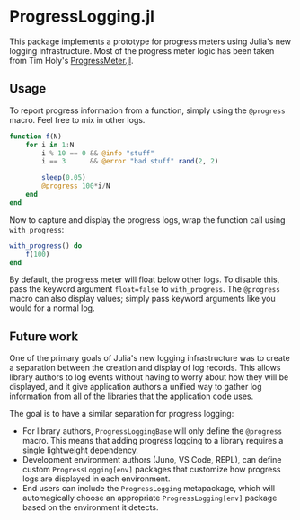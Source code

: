 # ProgressLogging.jl

This package implements a prototype for progress meters using Julia's new logging infrastructure. Most of the progress meter logic has been taken from Tim Holy's [ProgressMeter.jl](https://github.com/timholy/ProgressMeter.jl).

## Usage
To report progress information from a function, simply using the `@progress` macro. Feel free to mix in other logs.
```julia
function f(N)
    for i in 1:N
        i % 10 == 0 && @info "stuff"
        i == 3      && @error "bad stuff" rand(2, 2)

        sleep(0.05)
        @progress 100*i/N
    end
end
```

Now to capture and display the progress logs, wrap the function call using `with_progress`:
```julia
with_progress() do
    f(100)
end
```
By default, the progress meter will float below other logs. To disable this, pass the keyword argument `float=false` to `with_progress`. The `@progress` macro can also display values; simply pass keyword arguments like you would for a normal log.

## Future work
One of the primary goals of Julia's new logging infrastructure was to create a separation between the creation and display of log records. This allows library authors to log events without having to worry about how they will be displayed, and it give application authors a unified way to gather log information from all of the libraries that the application code uses.

The goal is to have a similar separation for progress logging:
* For library authors, `ProgressLoggingBase` will only define the `@progress` macro. This means that adding progress logging to a library requires a single lightweight dependency.
* Development environment authors (Juno, VS Code, REPL), can define custom `ProgressLogging[env]` packages that customize how progress logs are displayed in each environment.
* End users can include the `ProgressLogging` metapackage, which will automagically choose an appropriate `ProgressLogging[env]` package based on the environment it detects.